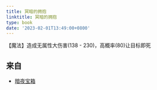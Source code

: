 ```yaml
---
title: 冥暗的拥抱
linktitle: 冥暗的拥抱
type: book
date: '2023-02-01T13:49:00+0800'
---
```


【魔法】造成无属性大伤害(138 - 230)，高概率(80)让目标即死

## 来自

* [暗夜宝箱](/docs/物品/暗夜宝箱)